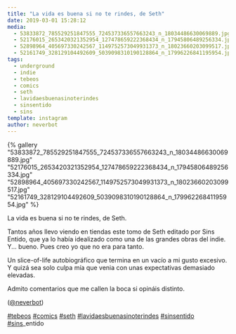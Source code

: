```yaml
---
title: "La vida es buena si no te rindes, de Seth"
date: 2019-03-01 15:28:12
media: 
  - 53833872_785529251847555_724537336557663243_n_18034486630069889.jpg
  - 52176015_2653420321352954_127478659222368434_n_17945806489256334.jpg
  - 52898964_405697330242567_1149752573049931373_n_18023660203099517.jpg
  - 52161749_328129104492609_5039098310190128864_n_17996226841195954.jpg
tags: 
  - underground
  - indie
  - tebeos
  - comics
  - seth
  - lavidaesbuenasinoterindes
  - sinsentido
  - sins
template: instagram
author: neverbot
---
```


{% gallery "53833872_785529251847555_724537336557663243_n_18034486630069889.jpg" "52176015_2653420321352954_127478659222368434_n_17945806489256334.jpg" "52898964_405697330242567_1149752573049931373_n_18023660203099517.jpg" "52161749_328129104492609_5039098310190128864_n_17996226841195954.jpg" %}

La vida es buena si no te rindes, de Seth.

Tantos años llevo viendo en tiendas este tomo de Seth editado por Sins Entido, que ya lo había idealizado como una de las grandes obras del indie. Y... bueno. Pues creo yo que no era para tanto.

Un slice-of-life autobiográfico que termina en un vacío a mi gusto excesivo. Y quizá sea solo culpa mía que venia con unas expectativas demasiado elevadas.

Admito comentarios que me callen la boca si opináis distinto.

([@neverbot](https://instagram.com/neverbot))

[#tebeos](/etiquetas/tebeos) [#comics](/etiquetas/comics) [#seth](/etiquetas/seth) [#lavidaesbuenasinoterindes](/etiquetas/lavidaesbuenasinoterindes) [#sinsentido](/etiquetas/sinsentido) [#sins](/etiquetas/sins)_entido
